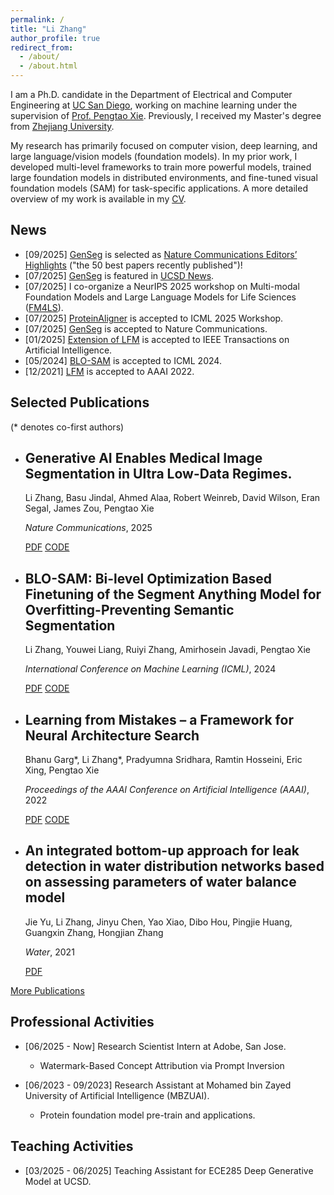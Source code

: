 ```yaml
---
permalink: /
title: "Li Zhang"
author_profile: true
redirect_from: 
  - /about/
  - /about.html
---
```


I am a Ph.D. candidate in the Department of Electrical and Computer Engineering at [UC San Diego](https://www.ucsd.edu/), working on machine learning under the supervision of [Prof. Pengtao Xie](https://pengtaoxie.github.io/). Previously, I received my Master's degree from [Zhejiang University](https://www.zju.edu.cn/english/).

My research has primarily focused on computer vision, deep learning, and large language/vision models (foundation models). In my prior work, I developed multi-level frameworks to train more powerful models, trained large foundation models in distributed environments, and fine-tuned visual foundation models (SAM) for task-specific applications. A more detailed overview of my work is available in my [CV](../assets/Li_Zhang_CV.pdf).


News
------
- [09/2025] [GenSeg](https://www.nature.com/articles/s41467-025-61754-6) is selected as [Nature Communications Editors’ Highlights](https://www.nature.com/collections/aahajfhafc) ("the 50 best papers recently published")!
- [07/2025] [GenSeg](https://www.nature.com/articles/s41467-025-61754-6) is featured in [UCSD News](https://today.ucsd.edu/story/new-ai-tool-learns-to-read-medical-images-with-far-less-data).
- [07/2025] I co-organize a NeurIPS 2025 workshop on Multi-modal Foundation Models and Large Language Models for Life Sciences ([FM4LS](https://neurips.cc/virtual/2025/workshop/109536)).
- [07/2025] [ProteinAligner](https://www.biorxiv.org/content/10.1101/2024.10.06.616870v1) is accepted to ICML 2025 Workshop.
- [07/2025] [GenSeg](https://www.nature.com/articles/s41467-025-61754-6) is accepted to Nature Communications.
- [01/2025] [Extension of LFM](https://ieeexplore.ieee.org/abstract/document/10855680) is accepted to IEEE Transactions on Artificial Intelligence.
- [05/2024] [BLO-SAM](https://icml.cc/virtual/2024/poster/32990) is accepted to ICML 2024.
- [12/2021] [LFM](https://ojs.aaai.org/index.php/AAAI/article/view/21258) is accepted to AAAI 2022.

Selected Publications
------
(* denotes co-first authors)

- ## Generative AI  Enables Medical Image Segmentation in Ultra Low-Data Regimes.
  Li Zhang, Basu Jindal, Ahmed Alaa, Robert Weinreb, David Wilson, Eran Segal, James Zou, Pengtao Xie
  
  _Nature Communications_, 2025

  [PDF](https://www.nature.com/articles/s41467-025-61754-6) [CODE](https://github.com/importZL/GenSeg)


- ## BLO-SAM: Bi-level Optimization Based Finetuning of the Segment Anything Model for Overfitting-Preventing Semantic Segmentation
  Li Zhang, Youwei Liang, Ruiyi Zhang, Amirhosein Javadi, Pengtao Xie

  _International Conference on Machine Learning (ICML)_, 2024

  [PDF](https://icml.cc/virtual/2024/poster/32990) [CODE](https://github.com/importZL/BLO-SAM)

- ## Learning from Mistakes – a Framework for Neural Architecture Search
  Bhanu Garg*, Li Zhang*, Pradyumna Sridhara, Ramtin Hosseini, Eric Xing, Pengtao Xie

   _Proceedings of the AAAI Conference on Artificial Intelligence (AAAI)_, 2022

  [PDF](https://arxiv.org/abs/2111.06353) [CODE](https://github.com/importZL/LFM)

- ## An integrated bottom-up approach for leak detection in water distribution networks based on assessing parameters of water balance model
  Jie Yu, Li Zhang, Jinyu Chen, Yao Xiao, Dibo Hou, Pingjie Huang, Guangxin Zhang, Hongjian Zhang

  _Water_, 2021

  [PDF](https://www.mdpi.com/2073-4441/13/6/867)


[More Publications]([/publications](https://scholar.google.com/citations?hl=zh-CN&view_op=list_works&gmla=AJsN-F44-faf7S_f3JRjy-iVVAFOzj9BUjbNPmnbspJFbCTRoqv9-UER7ux7Vg8Nv-tZ1ELIxmLqk2qvZsA1qChmzb1sE0SDd7sR_RQRoPZp8vcLoAArJT8&user=RRzZk4YAAAAJ))
  

Professional Activities
------
- [06/2025 - Now] Research Scientist Intern at Adobe, San Jose.
  - Watermark-Based Concept Attribution via Prompt Inversion​
  
- [06/2023 - 09/2023] Research Assistant at Mohamed bin Zayed University of Artificial Intelligence (MBZUAI).
  - Protein foundation model pre-train and applications.

Teaching Activities
------
- [03/2025 - 06/2025] Teaching Assistant for ECE285 Deep Generative Model at UCSD.


